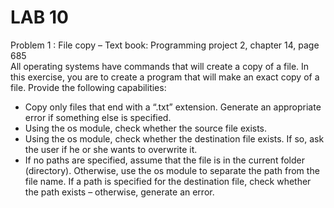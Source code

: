 # LAB 10
Problem 1 : File copy – Text book: Programming project 2, chapter 14, page 685 <br>
All operating systems have commands that will create a copy of a file. In this exercise, you are to create a program that will make an exact copy of a file. Provide the following capabilities:
- Copy only files that end with a “.txt” extension. Generate an appropriate error if something else is specified.
- Using the os module, check whether the source file exists.
- Using the os module, check whether the destination file exists. If so, ask the user if he or she wants to overwrite it.
- If no paths are specified, assume that the file is in the current folder (directory). Otherwise, use the os module to separate the path from the file name. If a path is specified for the destination file, check whether the path exists – otherwise, generate an error.

